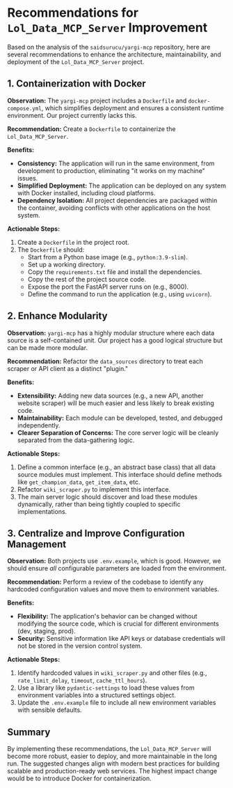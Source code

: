 # Recommendations for `Lol_Data_MCP_Server` Improvement

Based on the analysis of the `saidsurucu/yargi-mcp` repository, here are several recommendations to enhance the architecture, maintainability, and deployment of the `Lol_Data_MCP_Server` project.

## 1. Containerization with Docker

**Observation:** The `yargi-mcp` project includes a `Dockerfile` and `docker-compose.yml`, which simplifies deployment and ensures a consistent runtime environment. Our project currently lacks this.

**Recommendation:** Create a `Dockerfile` to containerize the `Lol_Data_MCP_Server`.

**Benefits:**
- **Consistency:** The application will run in the same environment, from development to production, eliminating "it works on my machine" issues.
- **Simplified Deployment:** The application can be deployed on any system with Docker installed, including cloud platforms.
- **Dependency Isolation:** All project dependencies are packaged within the container, avoiding conflicts with other applications on the host system.

**Actionable Steps:**
1.  Create a `Dockerfile` in the project root.
2.  The `Dockerfile` should:
    -   Start from a Python base image (e.g., `python:3.9-slim`).
    -   Set up a working directory.
    -   Copy the `requirements.txt` file and install the dependencies.
    -   Copy the rest of the project source code.
    -   Expose the port the FastAPI server runs on (e.g., 8000).
    -   Define the command to run the application (e.g., using `uvicorn`).

## 2. Enhance Modularity

**Observation:** `yargi-mcp` has a highly modular structure where each data source is a self-contained unit. Our project has a good logical structure but can be made more modular.

**Recommendation:** Refactor the `data_sources` directory to treat each scraper or API client as a distinct "plugin."

**Benefits:**
- **Extensibility:** Adding new data sources (e.g., a new API, another website scraper) will be much easier and less likely to break existing code.
- **Maintainability:** Each module can be developed, tested, and debugged independently.
- **Clearer Separation of Concerns:** The core server logic will be cleanly separated from the data-gathering logic.

**Actionable Steps:**
1.  Define a common interface (e.g., an abstract base class) that all data source modules must implement. This interface should define methods like `get_champion_data`, `get_item_data`, etc.
2.  Refactor `wiki_scraper.py` to implement this interface.
3.  The main server logic should discover and load these modules dynamically, rather than being tightly coupled to specific implementations.

## 3. Centralize and Improve Configuration Management

**Observation:** Both projects use `.env.example`, which is good. However, we should ensure *all* configurable parameters are loaded from the environment.

**Recommendation:** Perform a review of the codebase to identify any hardcoded configuration values and move them to environment variables.

**Benefits:**
- **Flexibility:** The application's behavior can be changed without modifying the source code, which is crucial for different environments (dev, staging, prod).
- **Security:** Sensitive information like API keys or database credentials will not be stored in the version control system.

**Actionable Steps:**
1.  Identify hardcoded values in `wiki_scraper.py` and other files (e.g., `rate_limit_delay`, `timeout`, `cache_ttl_hours`).
2.  Use a library like `pydantic-settings` to load these values from environment variables into a structured settings object.
3.  Update the `.env.example` file to include all new environment variables with sensible defaults.

## Summary

By implementing these recommendations, the `Lol_Data_MCP_Server` will become more robust, easier to deploy, and more maintainable in the long run. The suggested changes align with modern best practices for building scalable and production-ready web services. The highest impact change would be to introduce Docker for containerization.
